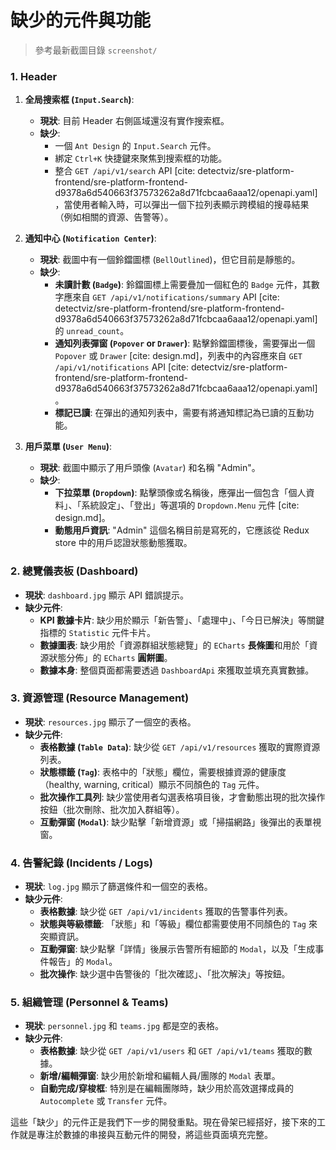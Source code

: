 # 缺少的元件與功能

> 參考最新截圖目錄 `screenshot/`

### **1. Header**

1.  **全局搜索框 (`Input.Search`)**:
    * **現狀**: 目前 Header 右側區域還沒有實作搜索框。
    * **缺少**:
        * 一個 `Ant Design` 的 `Input.Search` 元件。
        * 綁定 `Ctrl+K` 快捷鍵來聚焦到搜索框的功能。
        * 整合 `GET /api/v1/search` API [cite: detectviz/sre-platform-frontend/sre-platform-frontend-d9378a6d540663f37573262a8d71fcbcaa6aaa12/openapi.yaml]，當使用者輸入時，可以彈出一個下拉列表顯示跨模組的搜尋結果（例如相關的資源、告警等）。

2.  **通知中心 (`Notification Center`)**:
    * **現狀**: 截圖中有一個鈴鐺圖標 (`BellOutlined`)，但它目前是靜態的。
    * **缺少**:
        * **未讀計數 (`Badge`)**: 鈴鐺圖標上需要疊加一個紅色的 `Badge` 元件，其數字應來自 `GET /api/v1/notifications/summary` API [cite: detectviz/sre-platform-frontend/sre-platform-frontend-d9378a6d540663f37573262a8d71fcbcaa6aaa12/openapi.yaml] 的 `unread_count`。
        * **通知列表彈窗 (`Popover` or `Drawer`)**: 點擊鈴鐺圖標後，需要彈出一個 `Popover` 或 `Drawer` [cite: design.md]，列表中的內容應來自 `GET /api/v1/notifications` API [cite: detectviz/sre-platform-frontend/sre-platform-frontend-d9378a6d540663f37573262a8d71fcbcaa6aaa12/openapi.yaml]。
        * **標記已讀**: 在彈出的通知列表中，需要有將通知標記為已讀的互動功能。

3.  **用戶菜單 (`User Menu`)**:
    * **現狀**: 截圖中顯示了用戶頭像 (`Avatar`) 和名稱 "Admin"。
    * **缺少**:
        * **下拉菜單 (`Dropdown`)**: 點擊頭像或名稱後，應彈出一個包含「個人資料」、「系統設定」、「登出」等選項的 `Dropdown.Menu` 元件 [cite: design.md]。
        * **動態用戶資訊**: "Admin" 這個名稱目前是寫死的，它應該從 Redux store 中的用戶認證狀態動態獲取。


### **2. 總覽儀表板 (Dashboard)**

* **現狀**: `dashboard.jpg` 顯示 API 錯誤提示。
* **缺少元件**:
    * **KPI 數據卡片**: 缺少用於顯示「新告警」、「處理中」、「今日已解決」等關鍵指標的 `Statistic` 元件卡片。
    * **數據圖表**: 缺少用於「資源群組狀態總覽」的 `ECharts` **長條圖**和用於「資源狀態分佈」的 `ECharts` **圓餅圖**。
    * **數據本身**: 整個頁面都需要透過 `DashboardApi` 來獲取並填充真實數據。

### **3. 資源管理 (Resource Management)**

* **現狀**: `resources.jpg` 顯示了一個空的表格。
* **缺少元件**:
    * **表格數據 (`Table Data`)**: 缺少從 `GET /api/v1/resources` 獲取的實際資源列表。
    * **狀態標籤 (`Tag`)**: 表格中的「狀態」欄位，需要根據資源的健康度（healthy, warning, critical）顯示不同顏色的 `Tag` 元件。
    * **批次操作工具列**: 缺少當使用者勾選表格項目後，才會動態出現的批次操作按鈕（批次刪除、批次加入群組等）。
    * **互動彈窗 (`Modal`)**: 缺少點擊「新增資源」或「掃描網路」後彈出的表單視窗。

### **4. 告警紀錄 (Incidents / Logs)**

* **現狀**: `log.jpg` 顯示了篩選條件和一個空的表格。
* **缺少元件**:
    * **表格數據**: 缺少從 `GET /api/v1/incidents` 獲取的告警事件列表。
    * **狀態與等級標籤**: 「狀態」和「等級」欄位都需要使用不同顏色的 `Tag` 來突顯資訊。
    * **互動彈窗**: 缺少點擊「詳情」後展示告警所有細節的 `Modal`，以及「生成事件報告」的 `Modal`。
    * **批次操作**: 缺少選中告警後的「批次確認」、「批次解決」等按鈕。

### **5. 組織管理 (Personnel & Teams)**

* **現狀**: `personnel.jpg` 和 `teams.jpg` 都是空的表格。
* **缺少元件**:
    * **表格數據**: 缺少從 `GET /api/v1/users` 和 `GET /api/v1/teams` 獲取的數據。
    * **新增/編輯彈窗**: 缺少用於新增和編輯人員/團隊的 `Modal` 表單。
    * **自動完成/穿梭框**: 特別是在編輯團隊時，缺少用於高效選擇成員的 `Autocomplete` 或 `Transfer` 元件。

這些「缺少」的元件正是我們下一步的開發重點。現在骨架已經搭好，接下來的工作就是專注於數據的串接與互動元件的開發，將這些頁面填充完整。